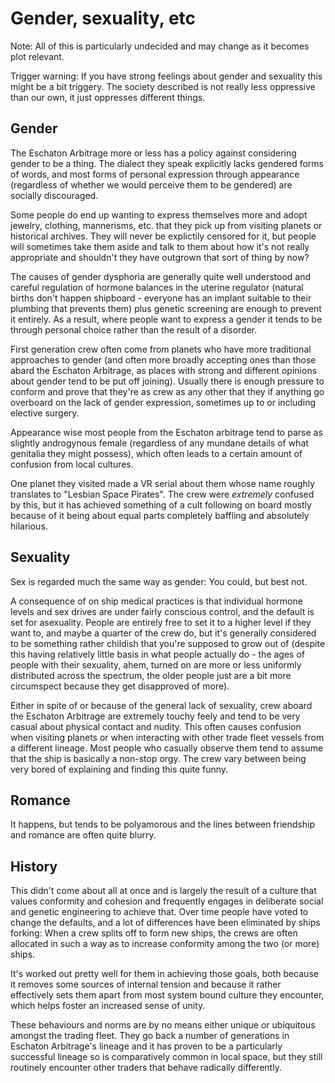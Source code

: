 # Gender, sexuality, etc

Note: All of this is particularly undecided and may change as it becomes
plot relevant.

Trigger warning: If you have strong feelings about gender and sexuality
this might be a bit triggery. The society described is not really less
oppressive than our own, it just oppresses different things.

## Gender

The Eschaton Arbitrage more or less has a policy against considering gender
to be a thing. The dialect they speak explicitly lacks gendered forms of words,
and most forms of personal expression through appearance (regardless of whether
we would perceive them to be gendered) are socially discouraged.

Some people do end up wanting to express themselves more and adopt jewelry,
clothing, mannerisms, etc. that they pick up from visiting planets or historical
archives. They will never be explictily censored for it, but people will sometimes
take them aside and talk to them about how it's not really appropriate and
shouldn't they have outgrown that sort of thing by now?

The causes of gender dysphoria are generally quite well understood and careful
regulation of hormone balances in the uterine regulator (natural births don't
happen shipboard - everyone has an implant suitable to their plumbing
that prevents them) plus genetic screening are enough to prevent it entirely.
As a result, where people want to express a gender it tends to be through
personal choice rather than the result of a disorder.

First generation crew often come from planets who have more traditional
approaches to gender (and often more broadly accepting ones than those
abard the Eschaton Arbitrage, as places with strong and different opinions
about gender tend to be put off joining). Usually there is enough pressure
to conform and prove that they're as crew as any other that they if anything
go overboard on the lack of gender expression, sometimes up to or including
elective surgery.

Appearance wise most people from the Eschaton arbitrage tend to parse as
slightly androgynous female (regardless of any mundane details of what
genitalia they might possess), which often leads to a certain amount of
confusion from local cultures.

One planet they visited made a VR serial about them whose name roughly
translates to "Lesbian Space Pirates". The crew were *extremely* confused
by this, but it has achieved something of a cult following on board mostly
because of it being about equal parts completely baffling and absolutely
hilarious.

## Sexuality

Sex is regarded much the same way as gender: You could, but best not.

A consequence of on ship medical practices is that individual hormone levels
and sex drives are under fairly conscious control, and the default is set for
asexuality. People are entirely free to set it to a higher level if they want
to, and maybe a quarter of the crew do, but it's generally considered to be
something rather childish that you're supposed to grow out of (despite this
having relatively little basis in what people actually do - the ages of people
with their sexuality, ahem, turned on are more or less uniformly distributed
across the spectrum, the older people just are a bit more circumspect because
they get disapproved of more).

Either in spite of or because of the general lack of sexuality, crew aboard
the Eschaton Arbitrage are extremely touchy feely and tend to be very casual
about physical contact and nudity. This often causes confusion when visiting
planets or when interacting with other trade fleet vessels from a different
lineage. Most people who casually observe them tend to assume that the ship is
basically a non-stop orgy. The crew vary between being very bored of
explaining and finding this quite funny.

## Romance

It happens, but tends to be polyamorous and the lines between friendship
and romance are often quite blurry.

## History

This didn't come about all at once and is largely the result of a culture
that values conformity and cohesion and frequently engages in deliberate
social and genetic engineering to achieve that. Over time people have voted
to change the defaults, and a lot of differences have been eliminated by
ships forking: When a crew splits off to form new ships, the crews are
often allocated in such a way as to increase conformity among the two
(or more) ships.

It's worked out pretty well for them in achieving those goals, both because
it removes some sources of internal tension and because it rather effectively
sets them apart from most system bound culture they encounter, which helps
foster an increased sense of unity.

These behaviours and norms are by no means either unique or ubiquitous amongst
the trading fleet. They go back a number of generations in Eschaton Arbitrage's
lineage and it has proven to be a particularly successful lineage so is comparatively
common in local space, but they still routinely encounter other traders that
behave radically differently.
